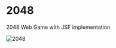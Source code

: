 # 2048
2048 Web Game with JSF implementation  

![2048](https://user-images.githubusercontent.com/37831510/54682673-3c088380-4b18-11e9-83c1-d9027d9cc34a.png)
